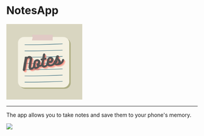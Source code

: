 # NotesApp

<img src="https://github.com/DmitriiSafin/NotesApp/blob/main/NotesApp/Assets.xcassets/AppIcon.appiconset/Notes.png" width="200">

___

The app allows you to take notes and save them to your phone's memory.

<img src="https://github.com/DmitriiSafin/NotesApp/blob/main/ReadmeResources/appWork.gif" width="300">